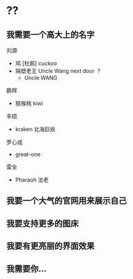 # ??

## 我需要一个高大上的名字

刘源

- 鸠 \[杜鹃\] cuckoo
- 隔壁老王 Uncle Wang next door ？
    - Uncle WANG

鹏辉

- 猕猴桃 kiwi

丰硕

- kraken 北海巨妖

罗心成

- great-one

雷全

- Pharaoh 法老

## 我要一个大气的官网用来展示自己

## 我要支持更多的图床

## 我要有更亮丽的界面效果

## 我需要你...